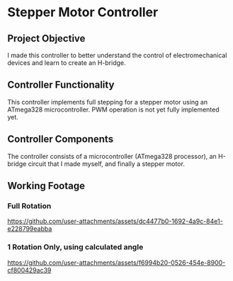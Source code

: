  # Stepper Motor Controller

 ## Project Objective
 I made this controller to better understand the control of electromechanical devices and learn to create an H-bridge.

 ## Controller Functionality
This controller implements full stepping for a stepper motor using an ATmega328 microcontroller. PWM operation is not yet fully implemented yet. 

 ## Controller Components
The controller consists of a microcontroller (ATmega328 processor), an H-bridge circuit that I made myself, and finally a stepper motor. 

 ## Working Footage

### Full Rotation 

https://github.com/user-attachments/assets/dc4477b0-1692-4a9c-84e1-e228799eabba

### 1 Rotation Only, using calculated angle

https://github.com/user-attachments/assets/f6994b20-0526-454e-8900-cf800429ac39
